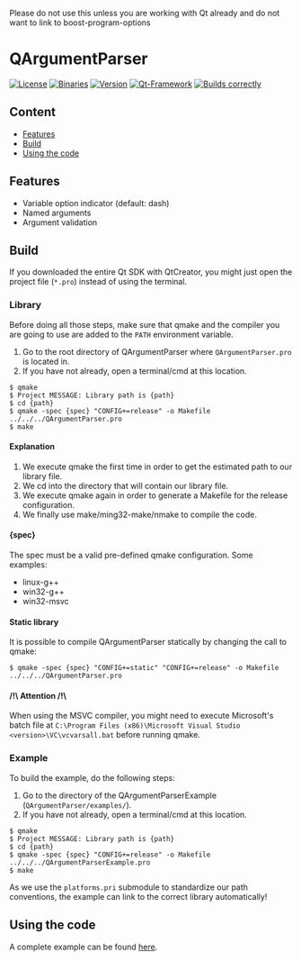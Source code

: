   Please do not use this unless you are working with Qt already and do not want to link to boost-program-options

# QArgumentParser
[![License](https://img.shields.io/badge/license-LGPL%203.0-blue.svg?style=flat)](https://github.com/glClear/QGameBoy/blob/master/LICENSE)
[![Binaries](https://img.shields.io/badge/OS-windows%2Flinux%2FmacOSX-blue.svg)](https://github.com/glClear/QGameBoy/releases)
[![Version](https://img.shields.io/badge/version-v0.1-blue.svg)](https://github.com/glClear/QGameBoy/releases/latest)
[![Qt-Framework](https://img.shields.io/badge/Qt-Core-green.svg)](http://qt.io)
[![Builds correctly](https://img.shields.io/badge/build-passing-green.svg)]()

## Content
- [Features](#features)
- [Build](#build)
- [Using the code](#code)

## <a name="features"></a>Features
- Variable option indicator (default: dash)
- Named arguments
- Argument validation

## <a name="build"></a>Build
If you downloaded the entire Qt SDK with QtCreator, you might just open the project file (`*.pro`) instead of using the terminal.

### Library
Before doing all those steps, make sure that qmake and the compiler you are going to use are added to the `PATH`
environment variable.

1. Go to the root directory of QArgumentParser where `QArgumentParser.pro` is located in.
2. If you have not already, open a terminal/cmd at this location.

```
$ qmake
$ Project MESSAGE: Library path is {path}
$ cd {path}
$ qmake -spec {spec} "CONFIG+=release" -o Makefile ../../../QArgumentParser.pro
$ make
```
#### Explanation
1. We execute qmake the first time in order to get the estimated path to our library file.
2. We cd into the directory that will contain our library file.
3. We execute qmake again in order to generate a Makefile for the release configuration.
4. We finally use make/ming32-make/nmake to compile the code.

#### {spec}
The spec must be a valid pre-defined qmake configuration. Some examples:
* linux-g++
* win32-g++
* win32-msvc

#### Static library
It is possible to compile QArgumentParser statically by changing the call to qmake:
```
$ qmake -spec {spec} "CONFIG+=static" "CONFIG+=release" -o Makefile ../../../QArgumentParser.pro
```

#### /!\ Attention /!\
When using the MSVC compiler, you might need to execute Microsoft's batch file at `C:\Program Files (x86)\Microsoft Visual Studio <version>\VC\vcvarsall.bat`
before running qmake.

### Example
To build the example, do the following steps:

1. Go to the directory of the QArgumentParserExample (`QArgumentParser/examples/`).
2. If you have not already, open a terminal/cmd at this location.
```
$ qmake
$ Project MESSAGE: Library path is {path}
$ cd {path}
$ qmake -spec {spec} "CONFIG+=release" -o Makefile ../../../QArgumentParserExample.pro
$ make
```
As we use the `platforms.pri` submodule to standardize our path conventions, the example can link to the correct library automatically!

## <a name="code"></a>Using the code
A complete example can be found [here](https://github.com/NicolasKogler/QArgumentParser/blob/master/examples/main.cpp).
